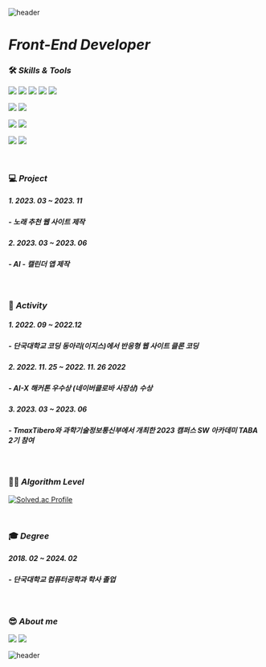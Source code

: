 ![header](https://capsule-render.vercel.app/api?type=waving&&color=0:87CEEB,100:00BFFF&height=220&section=header&text=jsee53&animation=fadeIn&fontSize=40&&fontColor=FFFFFF)
  
# *Front-End Developer*

### 🛠️ *Skills & Tools*
<img src="https://img.shields.io/badge/React-61DAFB?style=flat-square&logo=React&logoColor=white"/><!-- react -->
<img src="https://img.shields.io/badge/-ReactNative-F7DF1E?style=flat-square&logo=React&logoColor=white&color=007396"/><!-- react-native -->
<img src="https://img.shields.io/badge/JavaScript-F7DF1E?style=flat-square&logo=JavaScript&logoColor=white"/><!-- javascript -->
<img src="https://img.shields.io/badge/HTML-E34F26?style=flat-square&logo=HTML&logoColor=white"/><!-- html -->
<img src="https://img.shields.io/badge/CSS-1572B6?style=flat-square&logo=CSS&logoColor=white"/><!-- css -->

<img src="https://img.shields.io/badge/Django-092E20?style=flat-square&logo=Django&logoColor=white"/><!-- django -->
<img src="https://img.shields.io/badge/Python-3766AB?style=flat-square&logo=Python&logoColor=white"/><!-- python -->

<img src="https://img.shields.io/badge/MYSQL-4479A1?style=flat-square&logo=MYSQL&logoColor=white"/><!-- mysql -->
<img src="https://img.shields.io/badge/-TiberoDBMS-%23F7DF1E?style=flat-square&logo=TiberoDBMS&logoColor=white&color=0000A0"/><!-- tibero -->

<img src="https://img.shields.io/badge/VS Code-007ACC?style=flat-square&logo=VisualStudioCode&logoColor=white"/><!-- visualstudiocode -->
<img src="https://img.shields.io/badge/GitHub-181717?style=flat-square&logo=GitHub&logoColor=white"/><!-- github -->

<br/>

### 💻 *Project*
##### 1. 2023. 03 ~ 2023. 11
#####  - 노래 추천 웹 사이트 제작
##### 2. 2023. 03 ~ 2023. 06
#####  - AI - 캘린더 앱 제작

<br/>

### 📖 *Activity*
##### 1. 2022. 09 ~ 2022.12
#####  - 단국대학교 코딩 동아리(이지스)에서 반응형 웹 사이트 클론 코딩
##### 2. 2022. 11. 25 ~ 2022. 11. 26 2022
#####  - AI-X 해커톤 우수상 (네이버클로바 사장상) 수상
##### 3. 2023. 03 ~ 2023. 06
#####  - TmaxTibero와 과학기술정보통신부에서 개최한 2023 캠퍼스 SW 아카데미 TABA 2기 참여

<br/>

### 💪🏻 *Algorithm Level*

[![Solved.ac Profile](http://mazassumnida.wtf/api/v2/generate_badge?boj=jsee53)](https://solved.ac/jsee53/)

<br/>

### 🎓 *Degree*
##### 2018. 02 ~ 2024. 02
##### - 단국대학교 컴퓨터공학과 학사 졸업

<br/>

### 😎 *About me*
<a href="https://www.notion.so/FE-c95c9523a0a34018bb62cd4e88e88877?pvs=4"><img src="https://img.shields.io/badge/Notion-000000?style=flat-square&logo=Notion&logoColor=white&color=000000"/><!-- notion --></a>
<img src="https://img.shields.io/badge/jsee53@naver.com-03C75A?style=flat-square&logo=Naver&logoColor=white&color=03C75A"/><!-- naver -->

![header](https://capsule-render.vercel.app/api?type=waving&&color=0:87CEEB,100:00BFFF&height=220&section=header&text=Thank%20You!&animation=fadeIn&fontSize=40&&fontColor=FFFFFF)
